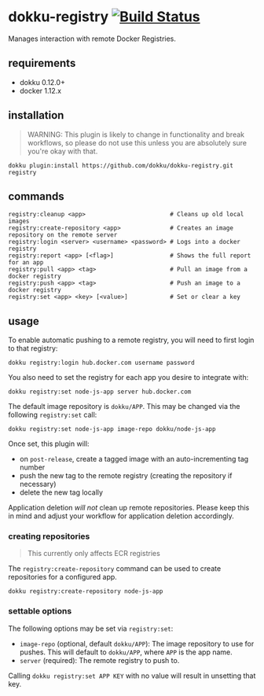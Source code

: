 # dokku-registry [![Build Status](https://travis-ci.org/dokku/dokku-registry.svg?branch=master)](https://travis-ci.org/dokku/dokku-registry)

Manages interaction with remote Docker Registries.

## requirements

- dokku 0.12.0+
- docker 1.12.x

## installation

> WARNING: This plugin is likely to change in functionality and break workflows, so please do not use this unless you are absolutely sure you're okay with that.

```shell
dokku plugin:install https://github.com/dokku/dokku-registry.git registry
```

## commands

```shell
registry:cleanup <app>                        # Cleans up old local images
registry:create-repository <app>              # Creates an image repository on the remote server
registry:login <server> <username> <password> # Logs into a docker registry
registry:report <app> [<flag>]                # Shows the full report for an app
registry:pull <app> <tag>                     # Pull an image from a docker registry
registry:push <app> <tag>                     # Push an image to a docker registry
registry:set <app> <key> [<value>]            # Set or clear a key
```

## usage

To enable automatic pushing to a remote registry, you will need to first login to that registry:

```shell
dokku registry:login hub.docker.com username password
```

You also need to set the registry for each app you desire to integrate with:

```shell
dokku registry:set node-js-app server hub.docker.com
```

The default image repository is `dokku/APP`. This may be changed via the following `registry:set` call:

```shell
dokku registry:set node-js-app image-repo dokku/node-js-app
```

Once set, this plugin will:

- on `post-release`, create a tagged image with an auto-incrementing tag number
- push the new tag to the remote registry (creating the repository if necessary)
- delete the new tag locally

Application deletion *will not* clean up remote repositories. Please keep this in mind and adjust your workflow for application deletion accordingly.

### creating repositories

> This currently only affects ECR registries

The `registry:create-repository` command can be used to create repositories for a configured app.

```shell
dokku registry:create-repository node-js-app
```

### settable options

The following options may be set via `registry:set`:

- `image-repo` (optional, default `dokku/APP`): The image repository to use for pushes. This will default to `dokku/APP`, where `APP` is the app name.
- `server` (required): The remote registry to push to.

Calling `dokku registry:set APP KEY` with no value will result in unsetting that key.
